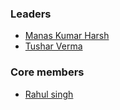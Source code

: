 ### Leaders
* [Manas Kumar Harsh](mailto:manas.harsh@owasp.org)
* [Tushar Verma](mailto:tushar.verma@owasp.org)

### Core members
* [Rahul singh](mailto:rs992214@gmail.com)


